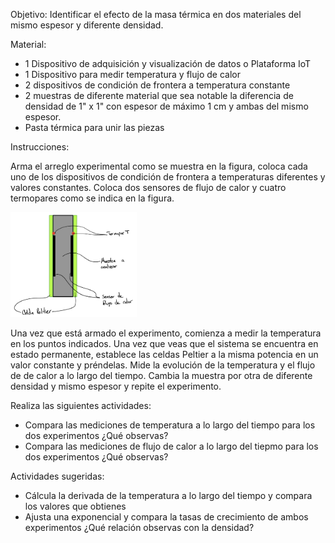 Objetivo: Identificar el efecto de la masa térmica en dos materiales del mismo espesor y diferente densidad.



Material:
* 1 Dispositivo de adquisición y visualización de datos o Plataforma IoT
* 1 Dispositivo para medir temperatura y flujo de calor
* 2 dispositivos de condición de frontera a temperatura constante
* 2 muestras de diferente material que sea notable la diferencia de densidad de  1" x 1" con espesor de máximo 1 cm y ambas del mismo espesor.
* Pasta térmica para unir las piezas

Instrucciones:

Arma el arreglo experimental como se muestra en la  figura, coloca cada uno de los dispositivos de condición de frontera a temperaturas diferentes y valores constantes. Coloca dos sensores de flujo de calor y cuatro
termopares como se indica en la figura.



<img src="https://github.com/AltamarMx/LabModularCalor/blob/main/practicas/img/conductividad_esquema.jpeg"
     alt=“Login”
     width="40%" />

Una vez   que está armado el experimento, comienza a medir la temperatura en los puntos indicados. Una vez que veas que el sistema se encuentra en estado permanente, establece las celdas Peltier a la misma
potencia en un valor constante y préndelas.  Mide la evolución de la temperatura y el flujo de de calor a lo largo del tiempo. Cambia la muestra por otra de diferente densidad y mismo espesor y repite el experimento.

Realiza las siguientes actividades:
* Compara las mediciones de temperatura a lo largo del tiempo para los dos experimentos ¿Qué observas?
* Compara las mediciones de flujo de calor a lo largo del tiepmo para los dos experimentos ¿Qué observas?


Actividades sugeridas:
* Cálcula la derivada de la temperatura a lo largo del tiempo y compara los valores que obtienes
* Ajusta una exponencial y compara la tasas de crecimiento de ambos experimentos ¿Qué relación observas con la densidad? 
